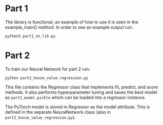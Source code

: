 # Part 1
The library is functional, an example of how to use it is seen in the example_main() method. In order to see an example output run:
```
python3 part1_nn_lib.py
```

# Part 2

To train our Neural Network for part 2 run:
```
python part2_house_value_regression.py
```

This file contains the Regressor class that implements fit, predict, and score methods. It also performs hyperparameter tuning and saves the best model as `part2_model.pickle` which can be loaded into a regressor instance.

The PyTorch model is stored in Regressor as the model attribute. This is defined in the separate NeuralNetwork class (also in `part2_house_value_regression.py`).
